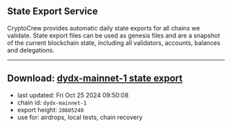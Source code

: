 ## State Export Service
CryptoCrew provides automatic daily state exports for all chains we validate. State export files can be used as genesis files and are a snapshot of the current blockchain state, including all validators, accounts, balances and delegations.

---
**Download: [dydx-mainnet-1 state export](https://dl-tyo.ccvalidators.com/SERVICE/dydx/dydx-mainnet-1_export_28605240.json)**
---

- last updated: Fri Oct 25 2024 09:50:08
- chain id: `dydx-mainnet-1`
- export height: `28605240`
- use for: airdrops, local tests, chain recovery
